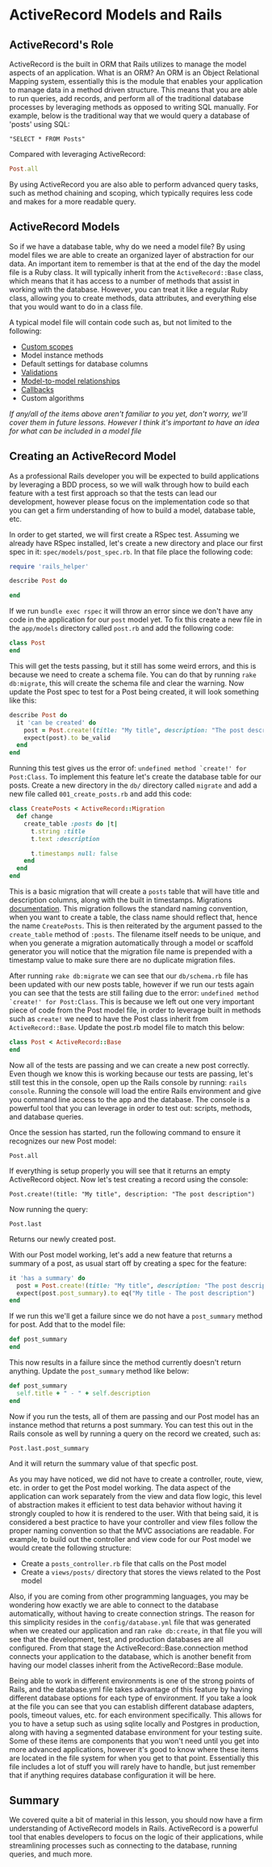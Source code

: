 # ActiveRecord Models and Rails

## ActiveRecord's Role

ActiveRecord is the built in ORM that Rails utilizes to manage the model aspects of an application. What is an ORM? An ORM is an Object Relational Mapping system, essentially this is the module that enables your application to manage data in a method driven structure. This means that you are able to run queries, add records, and perform all of the traditional database processes by leveraging methods as opposed to writing SQL manually. For example, below is the traditional way that we would query a database of 'posts' using SQL:

```"SELECT * FROM Posts"```

Compared with leveraging ActiveRecord:

```ruby
Post.all
```

By using ActiveRecord you are also able to perform advanced query tasks, such as method chaining and scoping, which typically requires less code and makes for a more readable query.

## ActiveRecord Models

So if we have a database table, why do we need a model file? By using model files we are able to create an organized layer of abstraction for our data. An important item to remember is that at the end of the day the model file is a Ruby class. It will typically inherit from the `ActiveRecord::Base` class, which means that it has access to a number of methods that assist in working with the database. However, you can treat it like a regular Ruby class, allowing you to create methods, data attributes, and everything else that you would want to do in a class file.

A typical model file will contain code such as, but not limited to the following:

* [Custom scopes](http://api.rubyonrails.org/classes/ActiveRecord/Scoping/Named/ClassMethods.html)
* Model instance methods
* Default settings for database columns
* [Validations](http://api.rubyonrails.org/classes/ActiveModel/Validations/ClassMethods.html)
* [Model-to-model relationships](http://api.rubyonrails.org/classes/ActiveRecord/Associations/ClassMethods.html)
* [Callbacks](http://api.rubyonrails.org/classes/ActiveRecord/Callbacks.html)
* Custom algorithms

*If any/all of the items above aren't familiar to you yet, don't worry, we'll cover them in future lessons. However I think it's important to have an idea for what can be included in a model file*


## Creating an ActiveRecord Model

As a professional Rails developer you will be expected to build applications by leveraging a BDD process, so we will walk through how to build each feature with a test first approach so that the tests can lead our development, however please focus on the implementation code so that you can get a firm understanding of how to build a model, database table, etc.

In order to get started, we will first create a RSpec test. Assuming we already have RSpec installed, let's create a new directory and place our first spec in it: ```spec/models/post_spec.rb```. In that file place the following code:

```ruby
require 'rails_helper'

describe Post do

end
```

If we run ```bundle exec rspec``` it will throw an error since we don't have any code in the application for our ```post``` model yet. To fix this create a new file in the ```app/models``` directory called ```post.rb``` and add the following code:

```ruby
class Post
end
```

This will get the tests passing, but it still has some weird errors, and this is because we need to create a schema file. You can do that by running ```rake db:migrate```, this will create the schema file and clear the warning. Now update the Post spec to test for a Post being created, it will look something like this:

```ruby
describe Post do
  it 'can be created' do
    post = Post.create!(title: "My title", description: "The post description")
    expect(post).to be_valid
  end
end
```

Running this test gives us the error of: ```undefined method `create!' for Post:Class```. To implement this feature let's create the database table for our posts. Create a new directory in the ```db/``` directory called ```migrate``` and add a new file called ```001_create_posts.rb``` and add this code:

```ruby
class CreatePosts < ActiveRecord::Migration
  def change
    create_table :posts do |t|
      t.string :title
      t.text :description

      t.timestamps null: false
    end
  end
end
```

This is a basic migration that will create a ```posts``` table that will have title and description columns, along with the built in timestamps. Migrations [documentation](http://edgeguides.rubyonrails.org/active_record_migrations.html). This migration follows the standard naming convention, when you want to create a table, the class name should reflect that, hence the name ```CreatePosts```. This is then reiterated by the argument passed to the ```create_table``` method of ```:posts```. The filename itself needs to be unique, and when you generate a migration automatically through a model or scaffold generator you will notice that the migration file name is prepended with a timestamp value to make sure there are no duplicate migration files.

After running ```rake db:migrate``` we can see that our ```db/schema.rb``` file has been updated with our new posts table, however if we run our tests again you can see that the tests are still failing due to the error: ```undefined method `create!' for Post:Class```. This is because we left out one very important piece of code from the Post model file, in order to leverage built in methods such as ```create!``` we need to have the Post class inherit from ```ActiveRecord::Base```. Update the post.rb model file to match this below:

```ruby
class Post < ActiveRecord::Base
end
```

Now all of the tests are passing and we can create a new post correctly. Even though we know this is working because our tests are passing, let's still test this in the console, open up the Rails console by running: `rails console`. Running the console will load the entire Rails environment and give you command line access to the app and the database. The console is a powerful tool that you can leverage in order to test out: scripts, methods, and database queries.

Once the session has started, run the following command to ensure it recognizes our new Post model:

```
Post.all
```

If everything is setup properly you will see that it returns an empty ActiveRecord object. Now let's test creating a record using the console:

```
Post.create!(title: "My title", description: "The post description")
```
Now running the query:

```
Post.last
```

Returns our newly created post.

With our Post model working, let's add a new feature that returns a summary of a post, as usual start off by creating a spec for the feature:

```ruby
it 'has a summary' do
  post = Post.create!(title: "My title", description: "The post description")
  expect(post.post_summary).to eq("My title - The post description")
end
```

If we run this we'll get a failure since we do not have a ```post_summary``` method for post. Add that to the model file:

```ruby
def post_summary
end
```
This now results in a failure since the method currently doesn't return anything. Update the ```post_summary``` method like below:

```ruby
def post_summary
  self.title + " - " + self.description
end
```
Now if you run the tests, all of them are passing and our Post model has an instance method that returns a post summary. You can test this out in the Rails console as well by running a query on the record we created, such as:

```
Post.last.post_summary
```
And it will return the summary value of that specfic post.

As you may have noticed, we did not have to create a controller, route, view, etc. in order to get the Post model working. The data aspect of the application can work separately from the view and data flow logic, this level of abstraction makes it efficient to test data behavior without having it strongly coupled to how it is rendered to the user. With that being said, it is considered a best practice to have your controller and view files follow the proper naming convention so that the MVC associations are readable. For example, to build out the controller and view code for our Post model we would create the following structure:

* Create a ```posts_controller.rb``` file that calls on the Post model
* Create a ```views/posts/``` directory that stores the views related to the Post model

Also, if you are coming from other programming languages, you may be wondering how exactly we are able to connect to the database automatically, without having to create connection strings. The reason for this simplicity resides in the ```config/database.yml``` file that was generated when we created our application and ran ```rake db:create```, in that file you will see that the development, test, and production databases are all configured. From that stage the ActiveRecord::Base.connection method connects your application to the database, which is another benefit from having our model classes inherit from the ActiveRecord::Base module.

Being able to work in different environments is one of the strong points of Rails, and the database.yml file takes advantage of this feature by having different database options for each type of environment. If you take a look at the file you can see that you can establish different database adapters, pools, timeout values, etc. for each environment specifically. This allows for you to have a setup such as using sqlite locally and Postgres in production, along with having a segmented database environment for your testing suite. Some of these items are components that you won't need until you get into more advanced applications, however it's good to know where these items are located in the file system for when you get to that point. Essentially this file includes a lot of stuff you will rarely have to handle, but just remember that if anything requires database configuration it will be here.

## Summary

We covered quite a bit of material in this lesson, you should now have a firm understanding of ActiveRecord models in Rails. ActiveRecord is a powerful tool that enables developers to focus on the logic of their applications, while streamlining processes such as connecting to the database, running queries, and much more.